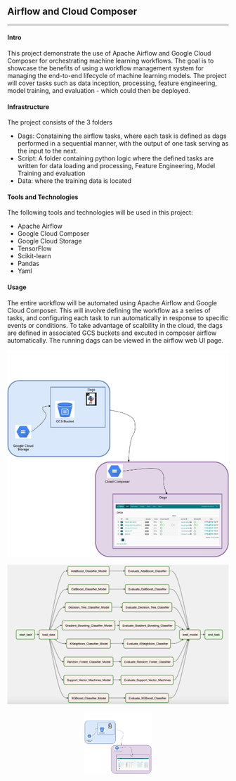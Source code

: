 ## Airflow and Cloud Composer
***
#### Intro
This project demonstrate the use of Apache Airflow and Google Cloud Composer for orchestrating machine learning workflows. The goal is to showcase the benefits of using a workflow management system for managing the end-to-end lifecycle of machine learning models. The project will cover tasks such as data inception, processing, feature engineering, model training, and evaluation - which could then be deployed.



#### Infrastructure
The project consists of the 3 folders
- Dags: Conataining the airflow tasks, where each task is defined as dags performed in a sequential manner, with the output of one task serving as the input to the next.
- Script: A folder containing python logic where the defined tasks are written for data loading and processing, Feature Engineering, Model Training and evaluation
- Data: where the training data is located



#### Tools and Technologies
The following tools and technologies will be used in this project:
- Apache Airflow
- Google Cloud Composer
- Google Cloud Storage
- TensorFlow
- Scikit-learn
- Pandas
- Yaml


#### Usage
The entire workflow will be automated using Apache Airflow and Google Cloud Composer. This will involve defining the workflow as a series of tasks, and configuring each task to run automatically in response to specific events or conditions. To take advantage of scalbility in the cloud, the dags are defined in associated GCS buckets and excuted in composer airflow automatically. The running dags can be viewed in the airflow web UI page.



![images1](images/dag_img_1.png)

![images1](images/dag_img_2.png)

<p align="center" width="100%">
    <img width="30%" src="images/dag_img_1.png">
</p>

